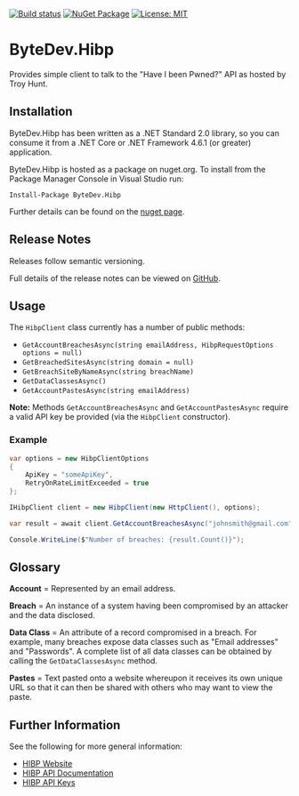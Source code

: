 [![Build status](https://ci.appveyor.com/api/projects/status/github/bytedev/ByteDev.Hibp?branch=master&svg=true)](https://ci.appveyor.com/project/bytedev/ByteDev-Hibp/branch/master)
[![NuGet Package](https://img.shields.io/nuget/v/ByteDev.Hibp.svg)](https://www.nuget.org/packages/ByteDev.Hibp)
[![License: MIT](https://img.shields.io/badge/License-MIT-green.svg)](https://github.com/ByteDev/ByteDev.Hibp/blob/master/LICENSE)

# ByteDev.Hibp

Provides simple client to talk to the "Have I been Pwned?" API as hosted by Troy Hunt.

## Installation

ByteDev.Hibp has been written as a .NET Standard 2.0 library, so you can consume it from a .NET Core or .NET Framework 4.6.1 (or greater) application.

ByteDev.Hibp is hosted as a package on nuget.org.  To install from the Package Manager Console in Visual Studio run:

`Install-Package ByteDev.Hibp`

Further details can be found on the [nuget page](https://www.nuget.org/packages/ByteDev.Hibp/).

## Release Notes

Releases follow semantic versioning.

Full details of the release notes can be viewed on [GitHub](https://github.com/ByteDev/ByteDev.Hibp/blob/master/docs/RELEASE-NOTES.md).

## Usage

The `HibpClient` class currently has a number of public methods:

- `GetAccountBreachesAsync(string emailAddress, HibpRequestOptions options = null)`
- `GetBreachedSitesAsync(string domain = null)`
- `GetBreachSiteByNameAsync(string breachName)`
- `GetDataClassesAsync()`
- `GetAccountPastesAsync(string emailAddress)`

**Note:** Methods `GetAccountBreachesAsync` and `GetAccountPastesAsync` require a valid API key be provided (via the `HibpClient` constructor).

### Example

```csharp
var options = new HibpClientOptions
{
    ApiKey = "someApiKey",
    RetryOnRateLimitExceeded = true
};

IHibpClient client = new HibpClient(new HttpClient(), options);

var result = await client.GetAccountBreachesAsync("johnsmith@gmail.com");

Console.WriteLine($"Number of breaches: {result.Count()}");
```

## Glossary

**Account** = Represented by an email address.

**Breach** = An instance of a system having been compromised by an attacker and the data disclosed.

**Data Class** = An attribute of a record compromised in a breach.
For example, many breaches expose data classes such as "Email addresses" and "Passwords".
A complete list of all data classes can be obtained by calling the `GetDataClassesAsync` method.
		
**Pastes** = Text pasted onto a website whereupon it receives its own unique URL so that it can then be shared with others who may want to view the paste.

## Further Information

See the following for more general information:

- [HIBP Website](https://haveibeenpwned.com/)
- [HIBP API Documentation](https://haveibeenpwned.com/API/v3)
- [HIBP API Keys](https://haveibeenpwned.com/API/Key)
